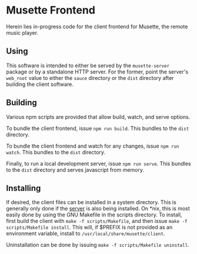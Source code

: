 # Musette Frontend
Herein lies in-progress code for the client frontend for Musette, the remote music player.

## Using
This software is intended to either be served by the `musette-server` package or by a standalone HTTP server. For the former, point the server's `web_root` value to either the `sauce` directory or the `dist` directory after building the client software.

## Building
Various npm scripts are provided that allow build, watch, and serve options.

To bundle the client frontend, issue `npm run build`. This bundles to the `dist` directory.

To bundle the client frontend and watch for any changes, issue `npm run watch`. This bundles to the `dist` directory.

Finally, to run a local development server, issue `npm run serve`. This bundles to the `dist` directory and serves javascript from memory.

## Installing
If desired, the client files can be installed in a system directory. This is generally only done if the [server](https://github.com/kettek/musette-server) is also being installed. On *nix, this is most easily done by using the GNU Makefile in the scripts directory. To install, first build the client with `make -f scripts/Makefile`, and then issue `make -f scripts/Makefile install`. This will, if $PREFIX is not provided as an environment variable, install to `/usr/local/share/musette/client`.

Uninstallation can be done by issuing `make -f scripts/Makefile uninstall`.
